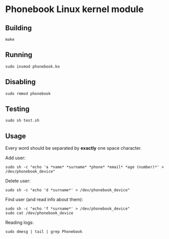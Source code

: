 # Phonebook Linux kernel module

## Building
```
make
```

## Running
```
sudo insmod phonebook.ko
```

## Disabling
```
sudo rmmod phonebook
```

## Testing
```
sudo sh test.sh
```

## Usage
Every word should be separated by **exactly** one space character.

Add user:
```
sudo sh -c "echo 'a *name* *surname* *phone* *email* *age (number)*' > /dev/phonebook_device"
```

Delete user:
```
sudo sh -c "echo 'd *surname*' > /dev/phonebook_device"
```

Find user (and read info about them):
```
sudo sh -c "echo 'f *surname*' > /dev/phonebook_device"
sudo cat /dev/phonebook_device
```

Reading logs:
```
sudo dmesg | tail | grep Phonebook
```
